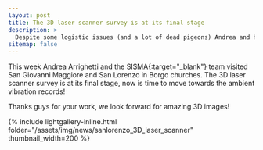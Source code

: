 ```yaml
---
layout: post
title: The 3D laser scanner survey is at its final stage
description: >
  Despite some logistic issues (and a lot of dead pigeons) Andrea and his team did it!
sitemap: false
---
```

This week Andrea Arrighetti and the [SISMA](http://www.sisma2015.it){:target="_blank"} team visited San Giovanni Maggiore and San Lorenzo in Borgo churches.
The 3D laser scanner survey is at its final stage, now is time to move towards the ambient vibration records!

Thanks guys for your work, we look forward for amazing 3D images!

{% include lightgallery-inline.html folder="/assets/img/news/sanlorenzo_3D_laser_scanner" thumbnail_width=200 %}

